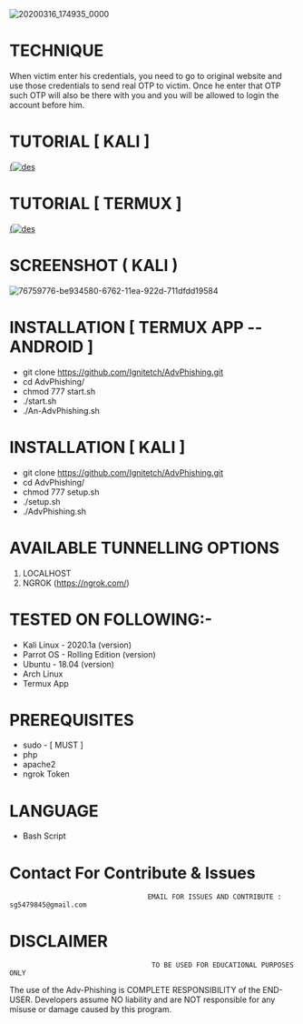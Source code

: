 ![20200316_174935_0000](https://user-images.githubusercontent.com/55870659/76758072-27b89000-6746-11ea-80df-0f42954d2043.png)

# TECHNIQUE 
When victim enter his credentials, you need to go to original website and use those credentials to send real OTP to victim. Once he enter that OTP such OTP will also be there with you and you will be allowed to login the account before him.

# TUTORIAL [ KALI ]
[(![des](https://user-images.githubusercontent.com/55870659/77065337-7b7de000-69b7-11ea-915d-4dad81d2e892.png)](https://youtu.be/SDuaVMjph-c)

# TUTORIAL [ TERMUX ]
[(![des](https://user-images.githubusercontent.com/55870659/77084052-a5d19c80-69bb-11ea-8cad-eab9acb144b3.jpg)](https://www.youtube.com/watch?v=LO3hX1lLBjI)

# SCREENSHOT ( KALI )
![76759776-be934580-6762-11ea-922d-711dfdd19584](https://user-images.githubusercontent.com/55870659/77140343-888de400-6a36-11ea-9705-cfdaf75e2916.png)

# INSTALLATION [ TERMUX APP --ANDROID ]
* git clone https://github.com/Ignitetch/AdvPhishing.git
* cd AdvPhishing/
* chmod 777 start.sh
* ./start.sh
* ./An-AdvPhishing.sh

# INSTALLATION [ KALI ]
* git clone https://github.com/Ignitetch/AdvPhishing.git
* cd AdvPhishing/
* chmod 777 setup.sh
* ./setup.sh
* ./AdvPhishing.sh

# AVAILABLE TUNNELLING OPTIONS
1. LOCALHOST
2. NGROK (https://ngrok.com/)
# TESTED ON FOLLOWING:-
* Kali Linux - 2020.1a (version)
* Parrot OS - Rolling Edition (version)
* Ubuntu - 18.04 (version)
* Arch Linux
* Termux App
# PREREQUISITES
* sudo - [ MUST ]
* php
* apache2
* ngrok Token
# LANGUAGE 
* Bash Script
# Contact For Contribute & Issues 

                                      EMAIL FOR ISSUES AND CONTRIBUTE : sg5479845@gmail.com

# DISCLAIMER
                                       TO BE USED FOR EDUCATIONAL PURPOSES ONLY

The use of the Adv-Phishing is COMPLETE RESPONSIBILITY of the END-USER. Developers assume NO liability and are NOT responsible for any misuse or damage caused by this program. 

